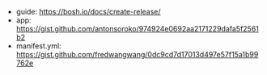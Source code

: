 - guide: https://bosh.io/docs/create-release/
- app: https://gist.github.com/antonsoroko/974924e0692aa2171229dafa5f2561b2
- manifest.yml: https://gist.github.com/fredwangwang/0dc9cd7d17013d497e57f15a1b99762e

